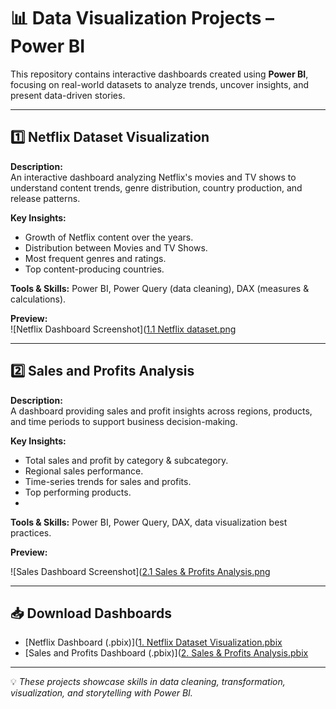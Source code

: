 # 📊 Data Visualization Projects – Power BI

This repository contains interactive dashboards created using **Power BI**, focusing on real-world datasets to analyze trends, uncover insights, and present data-driven stories.

---

## 1️⃣ Netflix Dataset Visualization
**Description:**  
An interactive dashboard analyzing Netflix's movies and TV shows to understand content trends, genre distribution, country production, and release patterns.

**Key Insights:**
- Growth of Netflix content over the years.
- Distribution between Movies and TV Shows.
- Most frequent genres and ratings.
- Top content-producing countries.

**Tools & Skills:** Power BI, Power Query (data cleaning), DAX (measures & calculations).

**Preview:**  
![Netflix Dashboard Screenshot]([1.1 Netflix dataset.png](https://github.com/hieu3007/dashboard_PowerBI/blob/main/1.1%20Netflix%20dataset.png)

---

## 2️⃣ Sales and Profits Analysis
**Description:**  
A dashboard providing sales and profit insights across regions, products, and time periods to support business decision-making.

**Key Insights:**
- Total sales and profit by category & subcategory.
- Regional sales performance.
- Time-series trends for sales and profits.
- Top performing products.
- 
**Tools & Skills:** Power BI, Power Query, DAX, data visualization best practices.
  
**Preview:**
  
![Sales Dashboard Screenshot]([2.1 Sales & Profits Analysis.png](https://github.com/hieu3007/dashboard_PowerBI/blob/main/2.1%20Sales%20%26%20Profits%20Analysis.png)

---

## 📥 Download Dashboards
- [Netflix Dashboard (.pbix)]([1. Netflix Dataset Visualization.pbix](https://github.com/hieu3007/dashboard_PowerBI/blob/main/1.%20Netflix%20Dataset%20Visualization.pbix)
- [Sales and Profits Dashboard (.pbix)]([2. Sales & Profits Analysis.pbix](https://github.com/hieu3007/dashboard_PowerBI/blob/main/2.%20Sales%20%26%20Profits%20Analysis.pbix)
---
💡 *These projects showcase skills in data cleaning, transformation, visualization, and storytelling with Power BI.*
